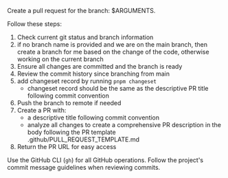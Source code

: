 Create a pull request for the branch: $ARGUMENTS.

Follow these steps:

1. Check current git status and branch information
2. if no branch name is provided and we are on the main branch, then create a branch for me based on the change of the code, otherwise working on the current branch
3. Ensure all changes are committed and the branch is ready
4. Review the commit history since branching from main
5. add changeset record by running `pnpm changeset`
   - changeset record should be the same as the descriptive PR title following commit convention
6. Push the branch to remote if needed
7. Create a PR with:
   - a descriptive title following commit convention
   - analyze all changes to create a comprehensive PR description in the body following the PR template .github/PULL_REQUEST_TEMPLATE.md
8. Return the PR URL for easy access

Use the GitHub CLI (`gh`) for all GitHub operations. Follow the project's commit message guidelines when reviewing commits.
